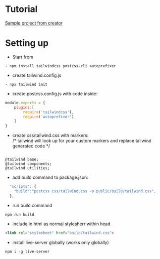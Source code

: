 # Tutorial
[Sample project from creator](https://tailwindcss.com/course/setting-up-tailwind-and-postcss/)

# Setting up

- Start from
```
- npm install tailwindcss postcss-cli autoprefixer 
```
- create tailwind.config.js
```
- npx tailwind init
```
- create postcss.config.js with code inside:
``` js
module.exports = {
	plugins:[
        require('tailwindcss'),
        require('autoprefixer'),
    ]
}
``` 
- create css/tailwind.css with markers:
<br> /* tailwind will look up for your custom markers and replace tailwind generated code */
```

@tailwind base;
@tailwind components;
@tailwind utilities;
```
- add build command to package.json:
``` js
  "scripts": {
    "build":"postcss css/tailwind.css -o public/build/tailwind.css",
  },
```
- run build command
```
npm run build
```
- include in html as normal stylesherr within head
``` html
<link rel="stylesheet" href="build/tailwind.css">
```
- install live-server globally (works only globally)
```
npm i -g live-server
```
